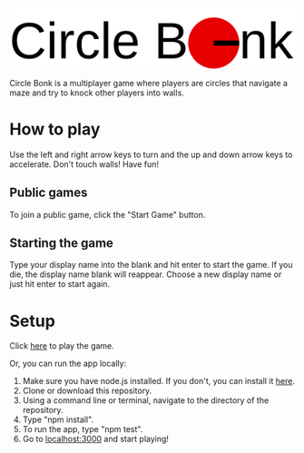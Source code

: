 ![Circle Bonk](./logo.svg)

Circle Bonk is a multiplayer game where players are circles that navigate a
maze and try to knock other players into walls.

# How to play

Use the left and right arrow keys to turn and the up and down arrow keys to accelerate.
Don't touch walls!
Have fun!

## Public games

To join a public game, click the "Start Game" button.

## Starting the game

Type your display name into the blank and hit enter to start the game.
If you die, the display name blank will reappear.
Choose a new display name or just hit enter to start again.

# Setup

Click [here](https://circle-bonk.herokuapp.com) to play the game.

Or, you can run the app locally:
1. Make sure you have node.js installed.
If you don't, you can install it [here](https://nodejs.org).
1. Clone or download this repository.
2. Using a command line or terminal, navigate to the directory of the repository.
3. Type "npm install".
4. To run the app, type "npm test".
5. Go to [localhost:3000](http://localhost:3000) and start playing!